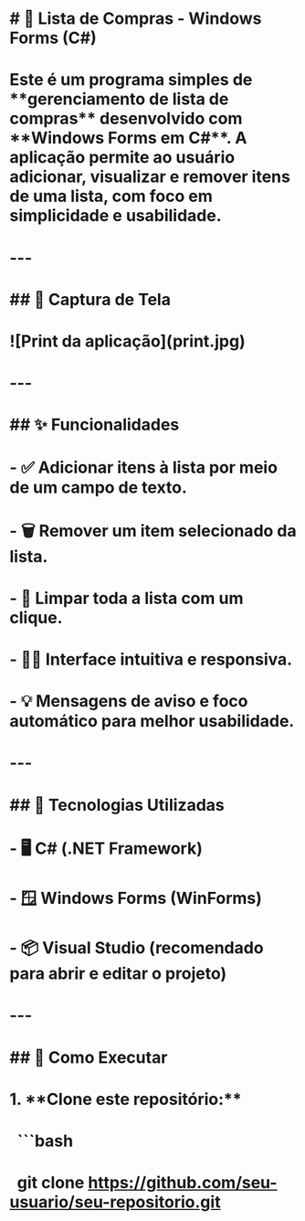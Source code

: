 # \# 🛒 Lista de Compras - Windows Forms (C#)

# 

# Este é um programa simples de \*\*gerenciamento de lista de compras\*\* desenvolvido com \*\*Windows Forms em C#\*\*. A aplicação permite ao usuário adicionar, visualizar e remover itens de uma lista, com foco em simplicidade e usabilidade.

# 

# ---

# 

# \## 📸 Captura de Tela

# 

# !\[Print da aplicação](print.jpg)

# 

# ---

# 

# \## ✨ Funcionalidades

# 

# \- ✅ Adicionar itens à lista por meio de um campo de texto.

# \- 🗑️ Remover um item selecionado da lista.

# \- 🔄 Limpar toda a lista com um clique.

# \- 👨‍💻 Interface intuitiva e responsiva.

# \- 💡 Mensagens de aviso e foco automático para melhor usabilidade.

# 

# ---

# 

# \## 🧩 Tecnologias Utilizadas

# 

# \- 🖥️ C# (.NET Framework)

# \- 🪟 Windows Forms (WinForms)

# \- 📦 Visual Studio (recomendado para abrir e editar o projeto)

# 

# ---

# 

# \## 🚀 Como Executar

# 

# 1\. \*\*Clone este repositório:\*\*

# 

# &nbsp;  ```bash

# &nbsp;  git clone https://github.com/seu-usuario/seu-repositorio.git



